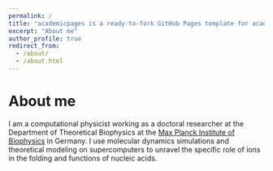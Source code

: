 ```yaml
---
permalink: /
title: "academicpages is a ready-to-fork GitHub Pages template for academic personal websites"
excerpt: "About me"
author_profile: true
redirect_from: 
  - /about/
  - /about.html
---
```


About me
======
I am a computational physicist working as a doctoral researcher at the Department of Theoretical Biophysics at the [Max Planck Institute of Biophysics](https://www.biophys.mpg.de/de) in Germany. I use molecular dynamics simulations and theoretical modeling on supercomputers to unravel the specific role of ions in the folding and functions of nucleic acids.
